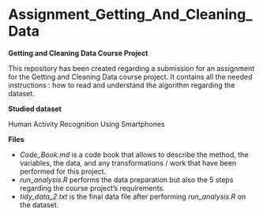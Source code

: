 # Assignment_Getting_And_Cleaning_Data

**Getting and Cleaning Data Course Project**

This repository has been created regarding a submission for an assignment for the Getting and Cleaning Data course project. It contains all the needed instructions  :  how to read and understand the algorithm regarding the dataset.

**Studied dataset**

Human Activity Recognition Using Smartphones

**Files**

* _Code_Book.md_ is a code book that allows to describe the method, the variables, the data, and any transformations / work that have been performed for this project.
* _run_analysis.R_ performs the data preparation but also the 5 steps regarding the course project’s requirements.
* _tidy_data_2.txt_ is the final data file after performing _run_analysis.R_ on the dataset.

